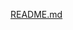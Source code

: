 
[README.md](https://github.com/Srikanta1122/Personalized_Greeting_Card_Generate/files/15217184/README.md) 
